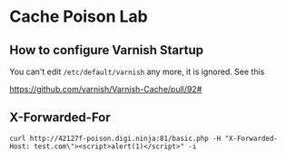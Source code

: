 # Cache Poison Lab

## How to configure Varnish Startup

You can't edit `/etc/default/varnish` any more, it is ignored. See this

<https://github.com/varnish/Varnish-Cache/pull/92#>


## X-Forwarded-For

```
curl http://42127f-poison.digi.ninja:81/basic.php -H "X-Forwarded-Host: test.com\"><script>alert(1)</script>" -i

```
